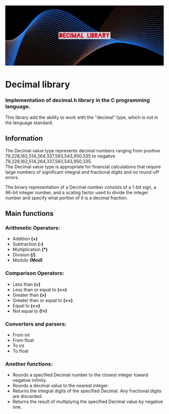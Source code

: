 <p align="center">
<img src="misc/main.JPG" alt="drawing"/>
</p>



# Decimal library
### Implementation of decimal.h library in the C programming language.<br>
This library add the ability to work with the "decimal" type, which is not in the language standard.<br>

## Information
The Decimal value type represents decimal numbers ranging from positive 79,228,162,514,264,337,593,543,950,335 to negative 79,228,162,514,264,337,593,543,950,335.<br> The Decimal value type is appropriate for financial calculations that require large numbers of significant integral and fractional digits and no round-off errors.<br>

The binary representation of a Decimal number consists of a 1-bit sign, a 96-bit integer number, and a scaling factor used to divide the integer number and specify what portion of it is a decimal fraction.

## Main functions

### Arithmetic Operators:
- Addition **(+)**
- Subtraction **(-)**
- Multiplication **(*)**
- Division **(/)**
- Modulo **(Mod)**

### Comparison Operators:
- Less than **(<)**
- Less than or equal to **(<=)**
- Greater than **(>)**
- Greater than or equal to **(>=)**
- Equal to **(==)**
- Not equal to **(!=)**

### Convertors and parsers:
- From int
- From float
- To int
- To float

### Another functions:
- Rounds a specified Decimal number to the closest integer toward negative infinity.
- Rounds a decimal value to the nearest integer.
- Returns the integral digits of the specified Decimal. Any fractional digits are discarded.
- Returns the result of multiplying the specified Decimal value by negative one.
